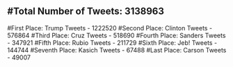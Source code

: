 #Total Number of Tweets: 3138963 
---
#First Place: Trump Tweets - 1222520
#Second Place: Clinton Tweets - 576864
#Third Place: Cruz Tweets - 518690
#Fourth Place: Sanders Tweets - 347921
#Fifth Place: Rubio Tweets - 211729
#Sixth Place: Jeb! Tweets - 144744
#Seventh Place: Kasich Tweets - 67488
#Last Place: Carson Tweets - 49007
